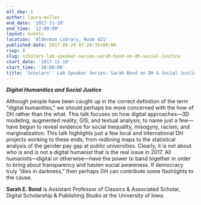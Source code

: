 ```yaml
---
all_day: 1
author: laura-miller
end_date: '2017-11-10'
end_time: '12:00:00'
layout: events
location: 'Alderman Library, Room 421'
published-date: 2017-08-29 07:24:35+00:00
rsvp: 0
slug: scholars-lab-speaker-series-sarah-bond-on-dh-social-justice
start_date: '2017-11-10'
start_time: '10:00:00'
title: 'Scholars'' Lab Speaker Series: Sarah Bond on DH & Social Justice'
---
```


**_Digital Humanities and Social Justice_**

Although people have been caught up in the correct definition of the term "digital humanities," we should perhaps be more concerned with the how of DH rather than the what. This talk focuses on how digital approaches—3D modeling, augmented reality, GIS, and textual analysis, to name just a few—have begun to reveal evidence for social inequality, misogyny, racism, and marginalization. This talk highlights just a few local and international DH projects working to these ends; from redlining maps to the statistical analysis of the gender pay gap at public universities. Clearly, it is not about who is and is not a digital humanist that is the real issue in 2017. All humanists—digital or otherwise—have the power to band together in order to bring about transparency and hasten social awareness. If democracy truly “dies in darkness,” then perhaps DH can contribute some flashlights to the cause.

**Sarah E. Bond** is Assistant Professor of Classics & Associated Scholar, Digital Scholarship & Publishing Studio at the University of Iowa.
